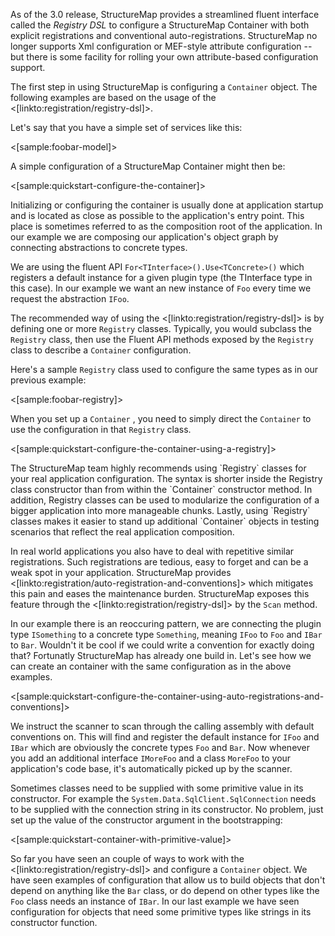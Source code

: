 <!--Title: Registration-->
<!--Url: registration-->


As of the 3.0 release, StructureMap provides a streamlined fluent interface called the _Registry DSL_ to configure a StructureMap
Container with both explicit registrations and conventional auto-registrations. StructureMap no longer supports Xml configuration or MEF-style attribute configuration -- but there is some facility for rolling your own attribute-based configuration support.  

The first step in using StructureMap is configuring a <code>Container</code> object. The following examples are based on the usage of the <[linkto:registration/registry-dsl]>.

Let's say that you have a simple set of services like this:

<[sample:foobar-model]>

A simple configuration of a StructureMap Container might then be:

<[sample:quickstart-configure-the-container]>

Initializing or configuring the container is usually done at application startup and is located as close as possible to the application's entry point. 
This place is sometimes referred to as the composition root of the application. 
In our example we are composing our application's object graph by connecting abstractions to concrete types.

We are using the fluent API `For<TInterface>().Use<TConcrete>()` which registers a default instance for a given plugin type (the TInterface type in this case). In our example we want an new instance of `Foo` every time we request the abstraction `IFoo`.

The recommended way of using the <[linkto:registration/registry-dsl]> is by defining one or more `Registry` classes. Typically, you would subclass the `Registry` class, 
then use the Fluent API methods exposed by the `Registry` class to describe a `Container` configuration. 

Here's a sample `Registry` class used to configure the same types as in our previous example:

<[sample:foobar-registry]>

When you set up a `Container` , you need to simply direct the `Container` to use the configuration in that `Registry` class.

<[sample:quickstart-configure-the-container-using-a-registry]>

<div class="alert alert-info" role="alert">The StructureMap team highly recommends using `Registry` classes for your real application configuration.  The syntax is shorter inside the Registry class constructor than from within the `Container` constructor method. In addition, Registry classes can be used to modularize the configuration of a bigger application into more manageable chunks.  Lastly, using `Registry` classes makes it easier to stand up additional `Container` objects in testing scenarios that reflect the real application composition.</div>

In real world applications you also have to deal with repetitive similar registrations. Such registrations are tedious, easy to forget and can be a weak spot in your application. StructureMap provides <[linkto:registration/auto-registration-and-conventions]>  which mitigates this pain and eases the maintenance burden. StructureMap exposes this feature through the <[linkto:registration/registry-dsl]> by the `Scan` method.

In our example there is an reoccuring pattern, we are connecting the plugin type `ISomething` to a concrete type `Something`, meaning `IFoo` to `Foo` and `IBar` to `Bar`. Wouldn't it be cool if we could write a convention for exactly doing that? Fortunatly StructureMap has already one build in. Let's see how we can create an container with the same configuration as in the above examples.

<[sample:quickstart-configure-the-container-using-auto-registrations-and-conventions]>

We instruct the scanner to scan through the calling assembly with default conventions on. This will find and register the default instance for `IFoo` and `IBar` which are obviously the concrete types `Foo` and `Bar`. Now whenever you add an additional interface `IMoreFoo` and a class `MoreFoo` to your application's code base, it's automatically picked up by the scanner. 

Sometimes classes need to be supplied with some primitive value in its constructor. For example the `System.Data.SqlClient.SqlConnection` needs to be supplied with the connection string in its constructor. No problem, just set up the value of the constructor argument in the bootstrapping:

<[sample:quickstart-container-with-primitive-value]>

So far you have seen an couple of ways to work with the <[linkto:registration/registry-dsl]> and configure a `Container` object. We have seen examples of configuration that allow us to build objects that don't depend on anything like the `Bar` class, or do depend on other types like the `Foo` class needs an instance of `IBar`. In our last example we have seen configuration for objects that need some primitive types like strings in its constructor function.

